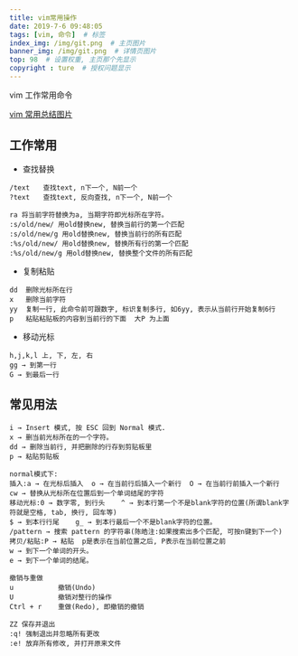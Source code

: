```yaml
---
title: vim常用操作
date: 2019-7-6 09:48:05
tags: [vim, 命令]  # 标签
index_img: /img/git.png  # 主页图片
banner_img: /img/git.png  # 详情页图片
top: 98  # 设置权重, 主页那个先显示
copyright : ture  # 授权问题显示
---
```


vim  工作常用命令
<!-- more -->

[vim 常用总结图片](https://vimsky.com/wp-content/uploads/2015/03/131.jpg)
## 工作常用

- 查找替换
```
/text　　查找text, n下一个, N前一个
?text　　查找text, 反向查找, n下一个, N前一个

ra 将当前字符替换为a, 当期字符即光标所在字符。
:s/old/new/ 用old替换new, 替换当前行的第一个匹配
:s/old/new/g 用old替换new, 替换当前行的所有匹配
:%s/old/new/ 用old替换new, 替换所有行的第一个匹配
:%s/old/new/g 用old替换new, 替换整个文件的所有匹配
```

- 复制粘贴
```
dd	删除光标所在行
x	删除当前字符
yy	复制一行, 此命令前可跟数字, 标识复制多行, 如6yy, 表示从当前行开始复制6行
p	粘贴粘贴板的内容到当前行的下面  大P 为上面
```
- 移动光标
```
h,j,k,l	上, 下, 左, 右
gg → 到第一行
G → 到最后一行

```

## 常见用法
```
i → Insert 模式, 按 ESC 回到 Normal 模式.
x → 删当前光标所在的一个字符。
dd → 删除当前行, 并把删除的行存到剪贴板里
p → 粘贴剪贴板

normal模式下:
插入:a → 在光标后插入  o → 在当前行后插入一个新行  O → 在当前行前插入一个新行  cw → 替换从光标所在位置后到一个单词结尾的字符
移动光标:0 → 数字零, 到行头    ^ → 到本行第一个不是blank字符的位置(所谓blank字符就是空格, tab, 换行, 回车等)
$ → 到本行行尾    g_ → 到本行最后一个不是blank字符的位置。
/pattern → 搜索 pattern 的字符串(陈皓注:如果搜索出多个匹配, 可按n键到下一个)
拷贝/粘贴:P → 粘贴  p是表示在当前位置之后, P表示在当前位置之前
w → 到下一个单词的开头。
e → 到下一个单词的结尾。

撤销与重做
u           撤销(Undo)
U           撤销对整行的操作
Ctrl + r    重做(Redo), 即撤销的撤销

ZZ 保存并退出
:q! 强制退出并忽略所有更改
:e! 放弃所有修改, 并打开原来文件
```
